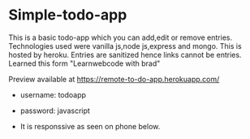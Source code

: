 # Simple-todo-app
This is a basic todo-app which you can add,edit or remove entries.
Technologies used were vanilla js,node js,express and mongo.
This is hosted by heroku.
Entries are sanitized hence links cannot be entries.
Learned this form "Learnwebcode with brad"

Preview available at   https://remote-to-do-app.herokuapp.com/

* username: todoapp
* password: javascript

* It is responssive as seen on phone below.
